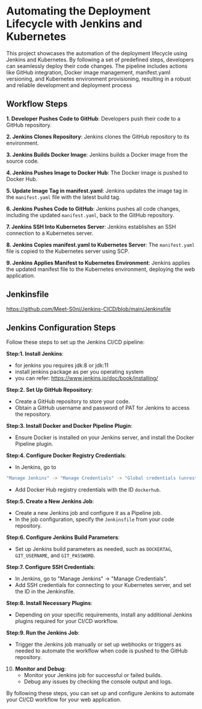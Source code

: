 # Automating the Deployment Lifecycle with Jenkins and Kubernetes

This project showcases the automation of the deployment lifecycle using Jenkins and Kubernetes. 
By following a set of predefined steps, developers can seamlessly deploy their code changes. 
The pipeline includes actions like GitHub integration, Docker image management, manifest.yaml versioning, 
and Kubernetes environment provisioning, resulting in a robust and reliable development and deployment process

## Workflow Steps

**1. Developer Pushes Code to GitHub**: Developers push their code to a GitHub repository.

**2. Jenkins Clones Repository**: Jenkins clones the GitHub repository to its environment.

**3. Jenkins Builds Docker Image**: Jenkins builds a Docker image from the source code.

**4. Jenkins Pushes Image to Docker Hub**: The Docker image is pushed to Docker Hub.

**5. Update Image Tag in manifest.yaml**: Jenkins updates the image tag in the `manifest.yaml` file with the latest build tag.

**6. Jenkins Pushes Code to GitHub**: Jenkins pushes all code changes, including the updated `manifest.yaml`, back to the GitHub repository.

**7. Jenkins SSH Into Kubernetes Server**: Jenkins establishes an SSH connection to a Kubernetes server.

**8. Jenkins Copies manifest.yaml to Kubernetes Server**: The `manifest.yaml` file is copied to the Kubernetes server using SCP.

**9. Jenkins Applies Manifest to Kubernetes Environment**: Jenkins applies the updated manifest file to the Kubernetes environment, deploying the web application.

## Jenkinsfile

https://github.com/Meet-S0ni/Jenkins-CICD/blob/main/Jenkinsfile

## Jenkins Configuration Steps

Follow these steps to set up the Jenkins CI/CD pipeline:

**Step:1. Install Jenkins**: 
   - for jenkins you requires jdk:8 or jdk:11 
   - install jenkins package as per you operating system
   - you can refer: https://www.jenkins.io/doc/book/installing/

**Step:2. Set Up GitHub Repository**:
   - Create a GitHub repository to store your code.
   - Obtain a GitHub username and password of PAT for Jenkins to access the repository.

**Step:3. Install Docker and Docker Pipeline Plugin**: 
   - Ensure Docker is installed on your Jenkins server, and install the Docker Pipeline plugin.

**Step:4. Configure Docker Registry Credentials**:
   - In Jenkins, go to 
   ``` bash 
   "Manage Jenkins" -> "Manage Credentials" -> "Global credentials (unrestricted)".
   ```
   - Add Docker Hub registry credentials with the ID `dockerhub`.

**Step:5. Create a New Jenkins Job**:
   - Create a new Jenkins job and configure it as a Pipeline job.
   - In the job configuration, specify the `Jenkinsfile` from your code repository.

**Step:6. Configure Jenkins Build Parameters**:
   - Set up Jenkins build parameters as needed, such as `DOCKERTAG`, `GIT_USERNAME`, and `GIT_PASSWORD`.

**Step:7. Configure SSH Credentials**:
   - In Jenkins, go to "Manage Jenkins" -> "Manage Credentials".
   - Add SSH credentials for connecting to your Kubernetes server, and set the ID in the Jenkinsfile.

**Step:8. Install Necessary Plugins**:
   - Depending on your specific requirements, install any additional Jenkins plugins required for your CI/CD workflow.

**Step:9. Run the Jenkins Job**:
   - Trigger the Jenkins job manually or set up webhooks or triggers as needed to automate the workflow when code is pushed to the GitHub repository.

10. **Monitor and Debug**:
    - Monitor your Jenkins job for successful or failed builds.
    - Debug any issues by checking the console output and logs.

By following these steps, you can set up and configure Jenkins to automate your CI/CD workflow for your web application.

